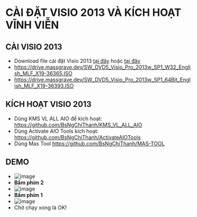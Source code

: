 # CÀI ĐẶT VISIO 2013 VÀ KÍCH HOẠT VĨNH VIỄN #
## CÀI VISIO 2013 ##
- Download file cài đặt Visio 2013 [tại đây](https://officecdn.microsoft.com/db/39168d7e-077b-48e7-872c-b232c3e72675/media/en-us/VisioProRetail.img) hoặc [tại đây](https://bsthanh-my.sharepoint.com/:u:/g/personal/0914678254_bsthanh_onmicrosoft_com/ERkpQreWT2ZMrZ_vERUOQFkBFyT5ftd05_UsNvTWSKoO9w?e=SJWcvs)
- https://drive.massgrave.dev/SW_DVD5_Visio_Pro_2013w_SP1_W32_English_MLF_X19-36365.ISO
- https://drive.massgrave.dev/SW_DVD5_Visio_Pro_2013w_SP1_64Bit_English_MLF_X19-36393.ISO

## KÍCH HOẠT VISIO 2013 ##
- Dùng KMS VL ALL AIO để kích hoạt: https://github.com/BsNgChiThanh/KMS_VL_ALL_AIO
- Dùng Activate AIO Tools kích hoạt: https://github.com/BsNgChiThanh/ActivateAIOTools
- Dùng Mas Tool https://github.com/BsNgChiThanh/MAS-TOOL

## DEMO ##
- ![image](https://github.com/BsNgChiThanh/Cai-Office2013-va-kich-hoat/assets/82578024/aaf0551e-13bd-4a47-8bfb-15fc94fb453d)
- **Bấm phím 2**
- ![image](https://github.com/BsNgChiThanh/Cai-Office2013-va-kich-hoat/assets/82578024/fb3311e5-9607-46c4-bd24-f726ef8ab866)
- **Bấm phím 1**
- ![image](https://github.com/BsNgChiThanh/Cai-Office2013-va-kich-hoat/assets/82578024/006b7fc2-1dee-4b66-9fb5-384d20fad417)
- Chờ chạy xong là OK!
